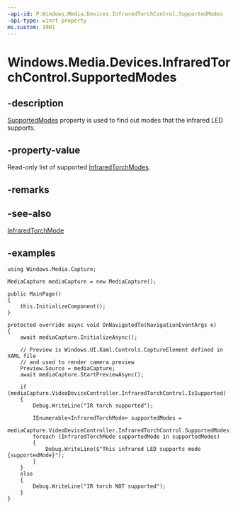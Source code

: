 ```yaml
---
-api-id: P:Windows.Media.Devices.InfraredTorchControl.SupportedModes
-api-type: winrt property
ms.custom: 19H1
---
```


<!-- Property syntax.
public IVectorView<InfraredTorchMode> SupportedModes { get; }
-->

# Windows.Media.Devices.InfraredTorchControl.SupportedModes

## -description
[SupportedModes](infraredtorchcontrol_supportedmodes.md) property is used to find out modes that the infrared LED supports.

## -property-value
Read-only list of supported [InfraredTorchModes](infraredtorchmode.md).

## -remarks

## -see-also
[InfraredTorchMode](infraredtorchmode.md)

## -examples
```
using Windows.Media.Capture;

MediaCapture mediaCapture = new MediaCapture();

public MainPage()
{
    this.InitializeComponent();
}

protected override async void OnNavigatedTo(NavigationEventArgs e)
{
    await mediaCapture.InitializeAsync();

    // Preview is Windows.UI.Xaml.Controls.CaptureElement defined in XAML file
    // and used to render camera preview
    Preview.Source = mediaCapture;
    await mediaCapture.StartPreviewAsync();

    if (mediaCapture.VideoDeviceController.InfraredTorchControl.IsSupported)
    {
        Debug.WriteLine("IR torch supported");

        IEnumerable<InfraredTorchMode> supportedModes = 
            mediaCapture.VideoDeviceController.InfraredTorchControl.SupportedModes;
        foreach (InfraredTorchMode supportedMode in supportedModes)
        {
            Debug.WriteLine($"This infrared LED supports mode {supportedMode}");
        }
    }
    else
    {
        Debug.WriteLine("IR torch NOT supported");
    }
}
```
